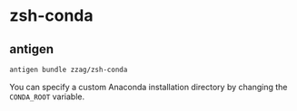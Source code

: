 # zsh-conda

## antigen

```zsh
antigen bundle zzag/zsh-conda
```

You can specify a custom Anaconda installation directory by changing the `CONDA_ROOT` variable.
